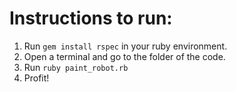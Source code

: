 # Instructions to run:
1. Run `gem install rspec` in your ruby environment.
2. Open a terminal and go to the folder of the code.
3. Run `ruby paint_robot.rb`
4. Profit!